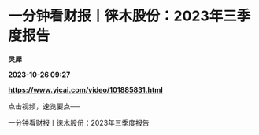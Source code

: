 # 一分钟看财报丨徕木股份：2023年三季度报告
**灵犀**

**2023-10-26 09:27**

**https://www.yicai.com/video/101885831.html**

点击视频，速览要点──

一分钟看财报丨徕木股份：2023年三季度报告